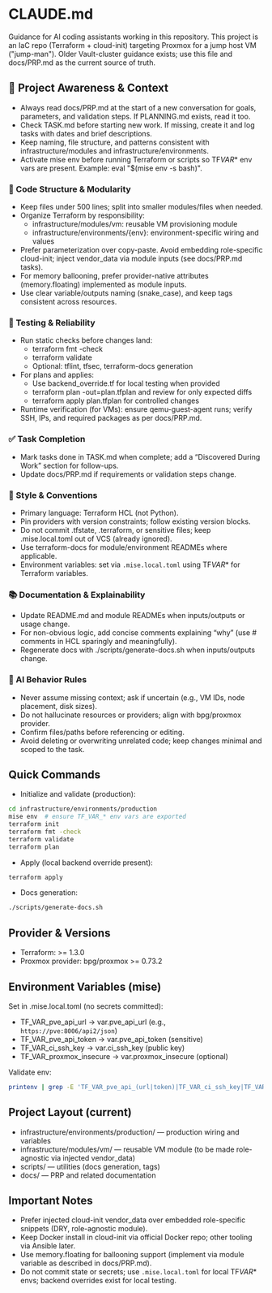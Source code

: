 # CLAUDE.md

Guidance for AI coding assistants working in this repository. This project is an IaC repo (Terraform + cloud-init)
targeting Proxmox for a jump host VM ("jump-man"). Older Vault-cluster guidance exists; use this file and
docs/PRP.md as the current source of truth.

## 🔄 Project Awareness & Context

- Always read docs/PRP.md at the start of a new conversation for goals, parameters, and validation steps.
  If PLANNING.md exists, read it too.
- Check TASK.md before starting new work. If missing, create it and log tasks with dates and brief descriptions.
- Keep naming, file structure, and patterns consistent with infrastructure/modules and infrastructure/environments.
- Activate mise env before running Terraform or scripts so TF*VAR*\* env vars are present. Example: eval "$(mise env -s bash)".

### 🧱 Code Structure & Modularity

- Keep files under 500 lines; split into smaller modules/files when needed.
- Organize Terraform by responsibility:
  - infrastructure/modules/vm: reusable VM provisioning module
  - infrastructure/environments/{env}: environment-specific wiring and values
- Prefer parameterization over copy-paste. Avoid embedding role-specific cloud-init; inject vendor_data via
  module inputs (see docs/PRP.md tasks).
- For memory ballooning, prefer provider-native attributes (memory.floating) implemented as module inputs.
- Use clear variable/outputs naming (snake_case), and keep tags consistent across resources.

### 🧪 Testing & Reliability

- Run static checks before changes land:
  - terraform fmt -check
  - terraform validate
  - Optional: tflint, tfsec, terraform-docs generation
- For plans and applies:
  - Use backend_override.tf for local testing when provided
  - terraform plan -out=plan.tfplan and review for only expected diffs
  - terraform apply plan.tfplan for controlled changes
- Runtime verification (for VMs): ensure qemu-guest-agent runs; verify SSH, IPs, and required packages as per docs/PRP.md.

### ✅ Task Completion

- Mark tasks done in TASK.md when complete; add a “Discovered During Work” section for follow-ups.
- Update docs/PRP.md if requirements or validation steps change.

### 📎 Style & Conventions

- Primary language: Terraform HCL (not Python).
- Pin providers with version constraints; follow existing version blocks.
- Do not commit .tfstate, .terraform, or sensitive files; keep .mise.local.toml out of VCS (already ignored).
- Use terraform-docs for module/environment READMEs where applicable.
- Environment variables: set via `.mise.local.toml` using TF*VAR*\* for Terraform variables.

### 📚 Documentation & Explainability

- Update README.md and module READMEs when inputs/outputs or usage change.
- For non-obvious logic, add concise comments explaining “why” (use # comments in HCL sparingly and meaningfully).
- Regenerate docs with ./scripts/generate-docs.sh when inputs/outputs change.

### 🧠 AI Behavior Rules

- Never assume missing context; ask if uncertain (e.g., VM IDs, node placement, disk sizes).
- Do not hallucinate resources or providers; align with bpg/proxmox provider.
- Confirm files/paths before referencing or editing.
- Avoid deleting or overwriting unrelated code; keep changes minimal and scoped to the task.

## Quick Commands

- Initialize and validate (production):

```bash
cd infrastructure/environments/production
mise env  # ensure TF_VAR_* env vars are exported
terraform init
terraform fmt -check
terraform validate
terraform plan
```

- Apply (local backend override present):

```bash
terraform apply
```

- Docs generation:

```bash
./scripts/generate-docs.sh
```

## Provider & Versions

- Terraform: >= 1.3.0
- Proxmox provider: bpg/proxmox >= 0.73.2

## Environment Variables (mise)

Set in .mise.local.toml (no secrets committed):

- TF_VAR_pve_api_url → var.pve_api_url (e.g., `https://pve:8006/api2/json`)
- TF_VAR_pve_api_token → var.pve_api_token (sensitive)
- TF_VAR_ci_ssh_key → var.ci_ssh_key (public key)
- TF_VAR_proxmox_insecure → var.proxmox_insecure (optional)

Validate env:

```bash
printenv | grep -E 'TF_VAR_pve_api_(url|token)|TF_VAR_ci_ssh_key|TF_VAR_proxmox_insecure'
```

## Project Layout (current)

- infrastructure/environments/production/ — production wiring and variables
- infrastructure/modules/vm/ — reusable VM module (to be made role-agnostic via injected vendor_data)
- scripts/ — utilities (docs generation, tags)
- docs/ — PRP and related documentation

## Important Notes

- Prefer injected cloud-init vendor_data over embedded role-specific snippets (DRY, role-agnostic module).
- Keep Docker install in cloud-init via official Docker repo; other tooling via Ansible later.
- Use memory.floating for ballooning support (implement via module variable as described in docs/PRP.md).
- Do not commit state or secrets; use `.mise.local.toml` for local TF*VAR*\* envs; backend overrides exist for local testing.
